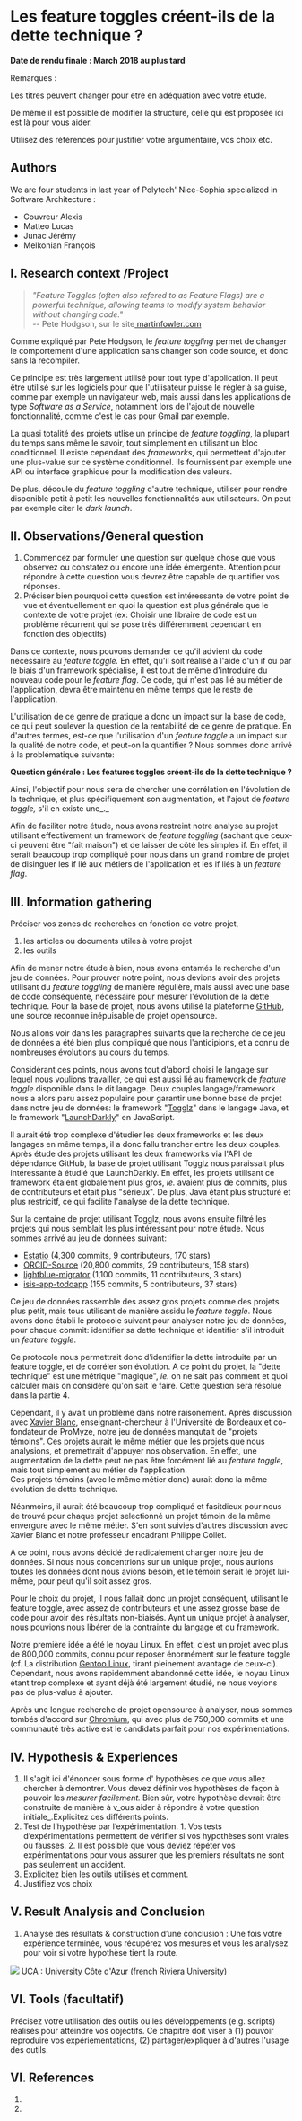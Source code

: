 # Les feature toggles créent-ils de la dette technique ?

**Date de rendu finale : March 2018 au plus tard**

Remarques :

Les titres peuvent changer pour etre en adéquation avec votre étude.

De même il est possible de modifier la structure, celle qui est proposée ici est là pour vous aider.

Utilisez des références pour justifier votre argumentaire, vos choix etc.

## Authors

We are four students in last year of Polytech' Nice-Sophia specialized in Software Architecture :

* Couvreur Alexis
* Matteo Lucas
* Junac Jérémy
* Melkonian François

## I. Research context /Project

> _"Feature Toggles \(often also refered to as Feature Flags\) are a powerful technique, allowing teams to modify system behavior without changing code."  
> --_ Pete Hodgson, sur le site[ martinfowler.com](https://martinfowler.com/)

Comme expliqué par Pete Hodgson, le _feature toggling_ permet de changer le comportement d'une application sans changer son code source, et donc sans la recompiler.

Ce principe est très largement utilisé pour tout type d'application. Il peut être utilisé sur les logiciels pour que l'utilisateur puisse le régler à sa guise, comme par exemple un navigateur web, mais aussi dans les applications de type _Software as a Service_, notamment lors de l'ajout de nouvelle fonctionnalité, comme c'est le cas pour Gmail par exemple.

La quasi totalité des projets utlise un principe de _feature toggling_, la plupart du temps sans même le savoir, tout simplement en utilisant un bloc conditionnel. Il existe cependant des _frameworks_, qui permettent d'ajouter une plus-value sur ce système conditionnel. Ils fournissent par exemple une API ou interface graphique pour la modification des valeurs.

De plus, découle du _feature toggling_ d'autre technique, utiliser pour rendre disponible petit à petit les nouvelles fonctionnalités aux utilisateurs. On peut par exemple citer le _dark launch_.



## II. Observations/General question

1. Commencez par formuler une question sur quelque chose que vous observez ou constatez ou encore une idée émergente. Attention pour répondre à cette question vous devrez être capable de quantifier vos réponses.
2. Préciser bien pourquoi cette question est intéressante de votre point de vue et éventuellement en quoi la question est plus générale que le contexte de votre projet \(ex: Choisir une libraire de code est un problème récurrent qui se pose très différemment cependant en fonction des objectifs\)

Dans ce contexte, nous pouvons demander ce qu'il advient du code necessaire au _feature toggle._ En effet, qu'il soit réalisé à l'aide d'un if ou par le biais d'un framework spécialisé, il est tout de même d'introduire du nouveau code pour le _feature flag_. Ce code, qui n'est pas lié au métier de l'application, devra être maintenu en même temps que le reste de l'application.

L'utilisation de ce genre de pratique a donc un impact sur la base de code, ce qui peut soulever la question de la rentabilité de ce genre de pratique. En d'autres termes, est-ce que l'utilisation d'un _feature toggle_ a un impact sur la qualité de notre code, et peut-on la quantifier ? Nous sommes donc arrivé à la problématique suivante:

**Question générale : Les features toggles créent-ils de la dette technique ?**

Ainsi, l'objectif pour nous sera de chercher une corrélation en l'évolution de la technique, et plus spécifiquement son augmentation, et l'ajout de _feature toggle,_ s'il en existe une_._

Afin de faciliter notre étude, nous avons restreint notre analyse au projet utilisant effectivement un framework de _feature toggling_ \(sachant que ceux-ci peuvent être "fait maison"\) et de laisser de côté les simples if. En effet, il serait beaucoup trop compliqué pour nous dans un grand nombre de projet de disinguer les if lié aux métiers de l'application et les if liés à un _feature flag_.

## III. Information gathering

Préciser vos zones de recherches en fonction de votre projet,

1. les articles ou documents utiles à votre projet
2. les outils

Afin de mener notre étude à bien, nous avons entamés la recherche d'un jeu de données. Pour prouver notre point, nous devions avoir des projets utilisant du _feature toggling_ de manière régulière, mais aussi avec une base de code conséquente, nécessaire pour mesurer l'évolution de la dette technique. Pour la base de projet, nous avons utilisé la plateforme [GitHub](https://github.com/), une source reconnue inépuisable de projet opensource.

Nous allons voir dans les paragraphes suivants que la recherche de ce jeu de données a été bien plus compliqué que nous l'anticipions, et a connu de nombreuses évolutions au cours du temps.

Considérant ces points, nous avons tout d'abord choisi le langage sur lequel nous voulions travailler, ce qui est aussi lié au framework de _feature toggle_ disponible dans le dit langage. Deux couples langage/framework nous a alors paru assez populaire pour garantir une bonne base de projet dans notre jeu de données: le framework "[Togglz](https://www.togglz.org/)" dans le langage Java, et le framework "[LaunchDarkly](https://launchdarkly.com/)" en JavaScript.

Il aurait été trop complexe d'étudier les deux frameworks et les deux langages en même temps, il a donc fallu trancher entre les deux couples. Après étude des projets utilisant les deux frameworks via l'API de dépendance GitHub, la base de projet utilisant Togglz nous paraissait plus intéressante à étudié que LaunchDarkly. En effet, les projets utilisant ce framework étaient globalement plus gros, _ie._ avaient plus de commits, plus de contributeurs et était plus "sérieux". De plus, Java étant plus structuré et plus restricitf, ce qui facilite l'analyse de la dette technique.

Sur la centaine de projet utilisant Togglz, nous avons ensuite filtré les projets qui nous semblait les plus intéressant pour notre étude. Nous sommes arrivé au jeu de données suivant:

* [Estatio](https://github.com/estatio/estatio) \(4,300 commits, 9 contributeurs, 170 stars\)
* [ORCID-Source](https://github.com/ORCID/ORCID-Source) \(20,800 commits, 29 contributeurs, 158 stars\)
* [lightblue-migrator](https://github.com/lightblue-platform/lightblue-migrator) \(1,100 commits, 11 contributeurs, 3 stars\)
* [isis-app-todoapp](https://github.com/isisaddons/isis-app-todoapp) \(155 commits, 5 contributeurs, 37 stars\)

Ce jeu de données rassemble des assez gros projets comme des projets plus petit, mais tous utilisant de manière assidu le _feature toggle_. Nous avons donc établi le protocole suivant pour analyser notre jeu de données, pour chaque commit: identifier sa dette technique et identifier s'il introduit un _feature toggle_.

Ce protocole nous permettrait donc d’identifier la dette introduite par un feature toggle, et de corréler son évolution. A ce point du projet, la "dette technique" est une métrique "magique", _ie._ on ne sait pas comment et quoi calculer mais on considère qu'on sait le faire. Cette question sera résolue dans la partie 4.

Cependant, il y avait un problème dans notre raisonement. Après discussion avec [Xavier Blanc](https://fr.linkedin.com/in/xavier-blanc-3b9785a), enseignant-chercheur à l'Université de Bordeaux et co-fondateur de ProMyze, notre jeu de données manqutait de "projets témoins". Ces projets aurait le même métier que les projets que nous analysions, et premettrait d'appuyer nos observation. En effet, une augmentation de la dette peut ne pas être forcément lié au _feature toggle_, mais tout simplement au métier de l'application.   
Ces projets témoins \(avec le même métier donc\) aurait donc la même évolution de dette technique.

Néanmoins, il aurait été beaucoup trop compliqué et fasitdieux pour nous de trouvé pour chaque projet selectionné un projet témoin de la même envergure avec le même métier. S'en sont suivies d'autres discussion avec Xavier Blanc et notre professeur encadrant Philippe Collet. 

A ce point, nous avons décidé de radicalement changer notre jeu de données. Si nous nous concentrions sur un unique projet, nous aurions toutes les données dont nous avions besoin, et le témoin serait le projet lui-même, pour peut qu'il soit assez gros.

Pour le choix du projet, il nous fallait donc un projet conséquent, utilisant le feature toggle, avec assez de contributeurs et une assez grosse base de code pour avoir des résultats non-biaisés. Aynt un unique projet à analyser, nous pouvions nous libérer de la contrainte du langage et du framework.

Notre première idée a été le noyau Linux. En effet, c'est un projet avec plus de 800,000 commits, connu pour reposer énormément sur le feature toggle \(cf. La distribution [Gentoo Linux](https://fr.wikipedia.org/wiki/Gentoo_Linux), tirant pleinement avantage de ceux-ci\). Cependant, nous avons rapidemment abandonné cette idée, le noyau Linux étant trop complexe et ayant déjà été largement étudié, ne nous voyions pas de plus-value à ajouter.

Après une longue recherche de projet opensource à analyser, nous sommes tombés d'accord sur [Chromium](https://github.com/chromium/chromium), qui avec plus de 750,000 commits et une communauté très active est le candidats parfait pour nos expérimentations.



## IV. Hypothesis & Experiences

1. Il s'agit ici d'énoncer sous forme d' hypothèses ce que vous allez chercher à démontrer. Vous devez définir vos hypothèses de façon à pouvoir les _mesurer facilement._ Bien sûr, votre hypothèse devrait être construite de manière à v_ous aider à répondre à votre question initiale_.Explicitez ces différents points.
2. Test de l’hypothèse par l’expérimentation. 1. Vos tests d’expérimentations permettent de vérifier si vos hypothèses sont vraies ou fausses. 2. Il est possible que vous deviez répéter vos expérimentations pour vous assurer que les premiers résultats ne sont pas seulement un accident.
3. Explicitez bien les outils utilisés et comment.
4. Justifiez vos choix

## V. Result Analysis and Conclusion

1. Analyse des résultats & construction d’une conclusion : Une fois votre expérience terminée, vous récupérez vos mesures et vous les analysez pour voir si votre hypothèse tient la route. 

![](../.gitbook/assets/logo_uns%20%287%29.png) UCA : University Côte d'Azur \(french Riviera University\)

## VI. Tools \(facultatif\)

Précisez votre utilisation des outils ou les développements \(e.g. scripts\) réalisés pour atteindre vos objectifs. Ce chapitre doit viser à \(1\) pouvoir reproduire vos expériementations, \(2\) partager/expliquer à d'autres l'usage des outils.

## VI. References

1.

1. 

